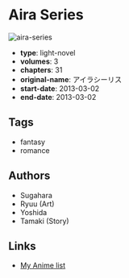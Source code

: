 # Aira Series

![aira-series](https://cdn.myanimelist.net/images/manga/2/155720.jpg)

-   **type**: light-novel
-   **volumes**: 3
-   **chapters**: 31
-   **original-name**: アイラシーリス
-   **start-date**: 2013-03-02
-   **end-date**: 2013-03-02

## Tags

-   fantasy
-   romance

## Authors

-   Sugahara
-   Ryuu (Art)
-   Yoshida
-   Tamaki (Story)

## Links

-   [My Anime list](https://myanimelist.net/manga/87761/Aira_Series)
